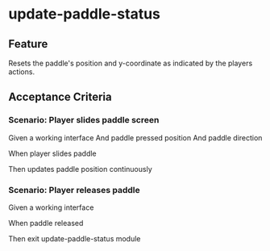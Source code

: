 # update-paddle-status

## Feature

Resets the paddle's position and y-coordinate
as indicated by the players actions.

## Acceptance Criteria

### Scenario: Player slides paddle screen

Given a working interface
And paddle pressed position
And paddle direction

When player slides paddle

Then updates paddle position continuously

### Scenario: Player releases paddle

Given a working interface

When paddle released

Then exit update-paddle-status module
